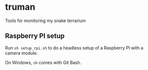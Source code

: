 # truman

Tools for monitoring my snake terrarium

## Raspberry PI setup

Run `sh setup_rpi.sh` to do a headless setup of a Raspberry PI with a camera module.

On Windows, `sh` comes with Git Bash.

